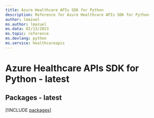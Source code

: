 ```yaml
---
title: Azure Healthcare APIs SDK for Python
description: Reference for Azure Healthcare APIs SDK for Python
author: lmazuel
ms.author: lmazuel
ms.data: 02/13/2023
ms.topic: reference
ms.devlang: python
ms.service: healthcareapis
---
```

# Azure Healthcare APIs SDK for Python - latest
## Packages - latest
[!INCLUDE [packages](healthcare-apis-index.md)]